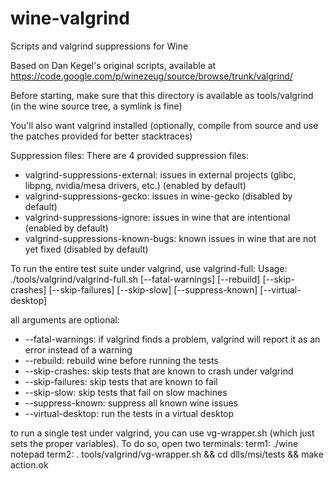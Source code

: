 # wine-valgrind
Scripts and valgrind suppressions for Wine

Based on Dan Kegel's original scripts, available at https://code.google.com/p/winezeug/source/browse/trunk/valgrind/

Before starting, make sure that this directory is available as tools/valgrind (in the wine source tree, a symlink is fine)

You'll also want valgrind installed (optionally, compile from source and use the patches provided for better stacktraces)

Suppression files:
There are 4 provided suppression files:
* valgrind-suppressions-external: issues in external projects (glibc, libpng, nvidia/mesa drivers, etc.) (enabled by default)
* valgrind-suppressions-gecko: issues in wine-gecko  (disabled by default)
* valgrind-suppressions-ignore: issues in wine that are intentional  (enabled by default)
* valgrind-suppressions-known-bugs: known issues in wine that are not yet fixed (disabled by default)

To run the entire test suite under valgrind, use valgrind-full:
Usage: ./tools/valgrind/valgrind-full.sh [--fatal-warnings] [--rebuild] [--skip-crashes] [--skip-failures] [--skip-slow] [--suppress-known] [--virtual-desktop]

all arguments are optional:
* --fatal-warnings: if valgrind finds a problem, valgrind will report it as an error instead of a warning
* --rebuild: rebuild wine before running the tests
* --skip-crashes: skip tests that are known to crash under valgrind
* --skip-failures: skip tests that are known to fail
* --skip-slow: skip tests that fail on slow machines
* --suppress-known: suppress all known wine issues
* --virtual-desktop: run the tests in a virtual desktop

to run a single test under valgrind, you can use vg-wrapper.sh (which just sets the proper variables). To do so, open two terminals:
term1: ./wine notepad
term2: . tools/valgrind/vg-wrapper.sh && cd dlls/msi/tests && make action.ok
